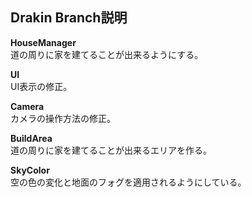 ## Drakin Branch説明
  
**HouseManager**  
道の周りに家を建てることが出来るようにする。  
  
**UI**  
 UI表示の修正。  
  
**Camera**  
 カメラの操作方法の修正。  
  
**BuildArea**  
 道の周りに家を建てることが出来るエリアを作る。
  
**SkyColor**  
 空の色の変化と地面のフォグを適用されるようにしている。  
